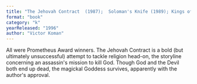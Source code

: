```yaml
---
title: "The Jehovah Contract  (1987);  Soloman's Knife (1989); Kings of the High Frontier"
format: "book"
category: "k"
yearReleased: "1996"
author: "Victor Koman"
---
```

All were Prometheus Award winners. The Jehovah Contract is a bold (but ultimately unsuccessful) attempt to tackle religion head-on,  the storyline concerning an assassin's mission to kill God. Though God and the  Devil both end up dead, the magickal Goddess survives, apparently with the  author's approval. 
 